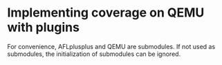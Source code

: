 # Implementing coverage on QEMU with plugins

For convenience, AFLplusplus and QEMU are submodules. If not used as submodules,
the initialization of submodules can be ignored.